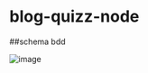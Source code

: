 # blog-quizz-node
##schema bdd
	
![image](https://github.com/Noigrume/blog-quizz-node/git_image/schemablognode.png?raw=true)


